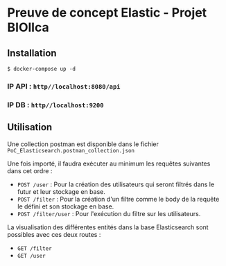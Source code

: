 # Preuve de concept Elastic - Projet BIOllca

## Installation
```
$ docker-compose up -d
```

### IP API : `http//localhost:8080/api`

### IP DB : `http//localhost:9200`

## Utilisation

Une collection postman est disponible dans le fichier `PoC_Elasticsearch.postman_collection.json`

Une fois importé, il faudra exécuter au minimum les requêtes suivantes dans cet ordre :

- `POST /user` : Pour la création des utilisateurs qui seront filtrés dans le futur et leur stockage en base.
- `POST /filter` : Pour la création d'un filtre comme le body de la requête le défini et son stockage en base.
- `POST /filter/user` : Pour l'exécution du filtre sur les utilisateurs.

La visualisation des différentes entités dans la base Elasticsearch sont possibles avec ces deux routes :
- `GET /filter`
- `GET /user`
